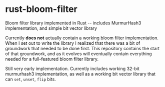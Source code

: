 rust-bloom-filter
=================

Bloom filter library implemented in Rust -- includes MurmurHash3
implementation, and simple bit vector library

Currently **does not** actually contain a working bloom filter
implementation. When I set out to write the library I realized that
there was a bit of groundwork that needed to be done first.  This
repository contains the start of that groundwork, and as it evolves
will eventually contain everything needed for a full-featured bloom
filter library.

Still very early implementation. Currently includes working 32-bit
murmurhash3 implementation, as well as a working bit vector library
that can `set`, `unset`, `flip` bits.